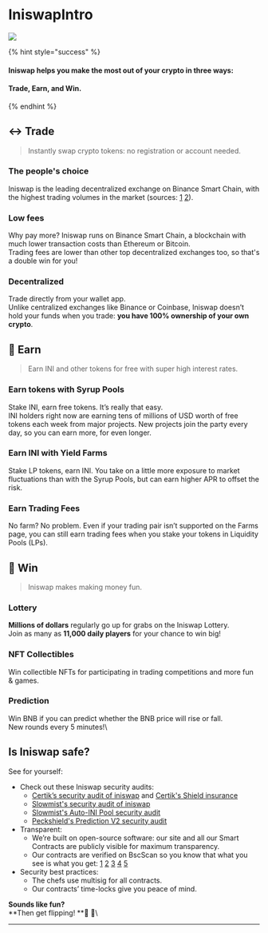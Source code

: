 # IniswapIntro



![](<.gitbook/assets/masthead-twitter-3- (1) (1).png>)

{% hint style="success" %}
#### Iniswap helps you make the most out of your crypto in three ways:

#### Trade, Earn, and Win.
{% endhint %}

## ↔️ Trade

> Instantly swap crypto tokens: no registration or account needed.

### The people's choice

Iniswap is the leading decentralized exchange on Binance Smart Chain, with the highest trading volumes in the market (sources: [1](https://www.coingecko.com/en/exchanges/decentralized) [2](https://coinmarketcap.com/rankings/exchanges/dex/)).

### Low fees

Why pay more? Iniswap runs on Binance Smart Chain, a blockchain with much lower transaction costs than Ethereum or Bitcoin. \
Trading fees are lower than other top decentralized exchanges too, so that's a double win for you!

### Decentralized

Trade directly from your wallet app. \
Unlike centralized exchanges like Binance or Coinbase, Iniswap doesn’t hold your funds when you trade: **you have 100% ownership of your own crypto**. 

## 💸 Earn

> Earn INI and other tokens for free with super high interest rates.

### Earn tokens with Syrup Pools

Stake INI, earn free tokens. It’s really that easy. \
INI holders right now are earning tens of millions of USD worth of free tokens each week from major projects. New projects join the party every day, so you can earn more, for even longer.

### Earn INI with Yield Farms

Stake LP tokens, earn INI. You take on a little more exposure to market fluctuations than with the Syrup Pools, but can earn higher APR to offset the risk.

### Earn Trading Fees

No farm? No problem. Even if your trading pair isn’t supported on the Farms page, you can still earn trading fees when you stake your tokens in Liquidity Pools (LPs).

## 🎲 Win

> Iniswap makes making money fun.

### Lottery 

**Millions of dollars** regularly go up for grabs on the Iniswap Lottery. \
Join as many as **11,000 daily players** for your chance to win big!

### NFT Collectibles 

Win collectible NFTs for participating in trading competitions and more fun & games.

### Prediction

Win BNB if you can predict whether the BNB price will rise or fall.\
New rounds every 5 minutes!\


## Is Iniswap safe?

See for yourself:

* Check out these Iniswap security audits: 
  * [Certik’s security audit of iniswap](https://www.certik.org/projects/iniswap) and [Certik's Shield insurance](https://shield.certik.foundation)
  * [Slowmist's security audit of iniswap](https://github.com/slowmist/Knowledge-Base/blob/master/open-report/Smart%20Contract%20Security%20Audit%20Report%20%20-%20PancakeSwap.pdf)
  * [Slowmist's Auto-INI Pool security audit](https://github.com/slowmist/Knowledge-Base/blob/master/open-report/Smart%20Contract%20Security%20Audit%20Report%20-%20CakeVault.pdf)
  * [Peckshield's Prediction V2 security audit](https://github.com/peckshield/publications/blob/master/audit_reports/PeckShield-Audit-Report-iniswap-PredictionV2-v1.0.pdf)
* Transparent:
  * We’re built on open-source software: our site and all our Smart Contracts are publicly visible for maximum transparency. 
  * Our contracts are verified on BscScan so you know that what you see is what you get: [1](https://bscscan.com/address/0x10ED43C718714eb63d5aA57B78B54704E256024E) [2](https://bscscan.com/address/0x73feaa1ee314f8c655e354234017be2193c9e24e#code) [3](https://bscscan.com/address/0xbcfccbde45ce874adcb698cc183debcf17952812) [4](https://bscscan.com/address/0x1b96b92314c44b159149f7e0303511fb2fc4774f#code) [5](https://bscscan.com/address/0x92E8CeB7eAeD69fB6E4d9dA43F605D2610214E68) 
* Security best practices:
  * The chefs use multisig for all contracts.
  * Our contracts’ time-locks give you peace of mind.



**Sounds like fun?**\
**Then get flipping! **🐰 🥞\
****
